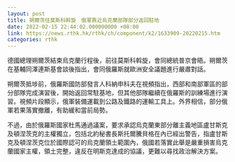 ```yaml
---
layout: post
title: 朔爾茨往莫斯科斡旋　俄軍靠近烏克蘭部隊部分返回駐地
date: 2022-02-15 22:44:02.000000000 +08:00
link: https://news.rthk.hk/rthk/ch/component/k2/1633909-20220215.htm
categories: rthk
---
```


德國總理朔爾茨結束烏克蘭行程後，前往莫斯科斡旋，會同總統普京會晤。朔爾茨在基輔同澤連斯基會談後指出，會同俄羅斯就歐洲安全議題進行嚴肅對話。

朔爾茨抵埗前，俄羅斯國防部發言人科納申科夫在視頻指出，西部和南部軍區的部分部隊完成演習後，開始返回常駐基地，但其他部隊繼續在俄羅斯的訓練場進行演習。視頻片段顯示，俄軍裝備運載到公路及鐵路的運輸工具上。外界相信，部分俄軍若果落實撤離，有助緩和當前局勢。

不過，由於俄羅斯國家杜馬通過議案，要求承認烏克蘭東部分離主義地區盧甘斯克及頓涅茨克的主權獨立，包括北約秘書長斯托爾騰貝格在內已經出警告，指盧甘斯克及頓涅茨克位於國際認可的烏克蘭領土範圍內，俄國若落實此舉是嚴重損害烏克蘭國家主權，領土完整，違反在明斯克達成的協議，更難以尋找政治解決方案。
